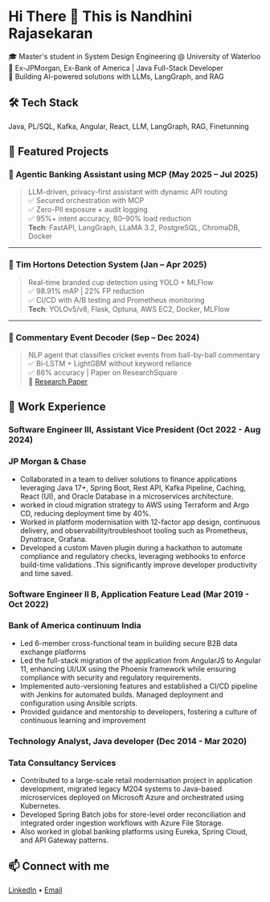 # Hi There 👋 This is Nandhini Rajasekaran 

🎓 Master's student in System Design Engineering @ University of Waterloo  
💼 Ex-JPMorgan, Ex-Bank of America | Java Full-Stack Developer  
🌟 Building AI-powered solutions with LLMs, LangGraph, and RAG

## 🛠️ Tech Stack
Java, PL/SQL, Kafka, Angular, React, LLM, LangGraph, RAG, Finetunning

## 🚀 Featured Projects

### 🔐 Agentic Banking Assistant using MCP (May 2025 – Jul 2025)
> LLM-driven, privacy-first assistant with dynamic API routing  
✅ Secured orchestration with MCP  
✅ Zero-PII exposure + audit logging  
✅ 95%+ intent accuracy, 80–90% load reduction  
**Tech**: FastAPI, LangGraph, LLaMA 3.2, PostgreSQL, ChromaDB, Docker

---

### 🧃 Tim Hortons Detection System (Jan – Apr 2025)  
> Real-time branded cup detection using YOLO + MLFlow  
✅ 98.91% mAP | 22% FP reduction  
✅ CI/CD with A/B testing and Prometheus monitoring  
**Tech**: YOLOv5/v8, Flask, Optuna, AWS EC2, Docker, MLFlow

---

### 🏏 Commentary Event Decoder (Sep – Dec 2024)  
> NLP agent that classifies cricket events from ball-by-ball commentary  
✅ Bi-LSTM + LightGBM without keyword reliance  
✅ 86% accuracy | Paper on ResearchSquare  
🔗 [Research Paper](https://doi.org/10.21203/rs.3.rs-5712957/v1)



## 💼 Work Experience
### Software Engineer III, Assistant Vice President	 (Oct 2022 - Aug 2024)
### JP Morgan & Chase
*	Collaborated in a team to deliver solutions to finance applications leveraging Java 17+, Spring Boot, Rest API, Kafka Pipeline, Caching, React (UI), and Oracle Database in a microservices architecture.
*	worked in cloud migration strategy to AWS using Terraform and Argo CD, reducing deployment time by 40%.
*	Worked in platform modernisation with 12-factor app design, continuous delivery, and observability/troubleshoot tooling such as Prometheus, Dynatrace, Grafana.
*	Developed a custom Maven plugin during a hackathon to automate compliance and regulatory checks, leveraging webhooks to enforce build-time validations .This significantly improve developer productivity and time saved.

### Software Engineer II B, Application Feature Lead	(Mar 2019 - Oct 2022)
### Bank of America continuum India
*	Led 6-member cross-functional team in building secure B2B data exchange platforms
*	Led the full-stack migration of the application from AngularJS to Angular 11, enhancing UI/UX using the Phoenix framework while ensuring compliance with security and regulatory requirements.
*	Implemented auto-versioning features and established a CI/CD pipeline with Jenkins for automated builds. Managed deployment and configuration using Ansible scripts.
*	Provided guidance and mentorship to developers, fostering a culture of continuous learning and improvement

### Technology Analyst, Java developer	(Dec 2014 - Mar 2020)
### Tata Consultancy Services
*	Contributed to a large-scale retail modernisation project in application development, migrated legacy M204 systems to Java-based microservices deployed on Microsoft Azure and orchestrated using Kubernetes.
*	Developed Spring Batch jobs for store-level order reconciliation and integrated order ingestion workflows with Azure File Storage.
*	Also worked in global banking platforms using Eureka, Spring Cloud, and API Gateway patterns.



## 📫 Connect with me
[LinkedIn](https://www.linkedin.com/in/nandhini-rajasekaran-39286078) • [Email](mailto:mail2nandinirajasekar@gmail.com)

